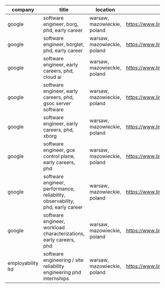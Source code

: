 |company|title|location|link|
|---|---|---|---|
|google|software engineer, borg, phd, early career|warsaw, mazowieckie, poland|https://www.linkedin.com/jobs/view/4236246421|
|google|software engineer, borglet, phd, early career|warsaw, mazowieckie, poland|https://www.linkedin.com/jobs/view/4238806455|
|google|software engineer, early careers, phd, cloud ai|warsaw, mazowieckie, poland|https://www.linkedin.com/jobs/view/4224658932|
|google|software engineer, early careers, phd, gsoc server software|warsaw, mazowieckie, poland|https://www.linkedin.com/jobs/view/4242945273|
|google|software engineer, early careers, phd, xborg|warsaw, mazowieckie, poland|https://www.linkedin.com/jobs/view/4231945561|
|google|software engineer, gce control plane, early careers, phd|warsaw, mazowieckie, poland|https://www.linkedin.com/jobs/view/4256555514|
|google|software engineer, performance, reliability, observability, phd, early career|warsaw, mazowieckie, poland|https://www.linkedin.com/jobs/view/4259197049|
|google|software engineer, workload characterizations, early careers, phd|warsaw, mazowieckie, poland|https://www.linkedin.com/jobs/view/4262557524|
|employability ltd|software engineering / site reliability engineering phd internships|warsaw, mazowieckie, poland|https://www.linkedin.com/jobs/view/4267196106|